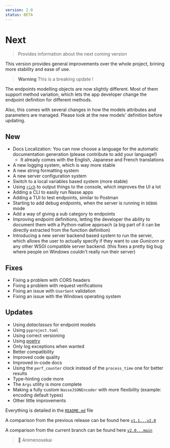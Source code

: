 ```yaml
---
version: 2.0
status: BETA
---
```


# Next

> Provides information about the next coming version

This version provides general improvements over the whole project, brining more stability and ease of use.

> **Warning**
> This is a breaking update !

The endpoints modelling objects are now slightly different. Most of them support method variation, which lets the app developer change the endpoint definition for different methods.

Also, this comes with several changes in how the models attributes and parameters are managed. Please look at the new models' definition before updating.

## New

- Docs Localization: You can now choose a language for the automatic documentation generation (please contribute to add your language!)
  - It already comes with the English, Japanese and French translations
- A new logging system, which is way more stable
- A new string formatting system
- A new server configuration system
- Switch to a local variables based system (more stable)
- Using [`rich`](https://github.com/Textualize/rich) to output things to the console, which improves the UI a lot
- Adding a CLI to easily run Nasse apps
- Adding a TUI to test endpoints, similar to Postman
- Starting to add debug endpoints, when the server is running in `DEBUG` mode
- Add a way of giving a sub category to endpoints
- Improving endpoint definitions, letting the developer the ability to document them with a Python-native approach (a big part of it can be directly extracted from the function definition)
- Introducing a new server backend based system to run the server, which allows the user to actually specify if they want to use *Gunicorn* or any other WSGI compatible server backend. (this fixes a pretty big bug where people on Windows couldn't really run their server)

## Fixes

- Fixing a problem with CORS headers
- Fixing a problem with request verifications
- Fixing an issue with `UserSent` validation
- Fixing an issue with the Windows operating system

## Updates

- Using *dataclasses* for endpoint models
- Using `pyproject.toml`
- Using correct versioning
- Using [poetry](https://python-poetry.org)
- Only log exceptions when wanted
- Better compatibility
- Improved code quality
- Improved in-code docs
- Using the `perf_counter` clock instead of the `process_time` one for better results
- Type-hinting code more
- The `Args` utility is more complete
- Making a fully custom `NasseJSONEncoder` with more flexibility (example: encoding default types)
- Other little improvements

Everything is detailed in the [`README.md`](./README.md) file

A comparison from the previous release can be found here [`v1.1...v2.0`](https://github.com/Animenosekai/nasse/compare/v1.1...v2.0)

A comparison from the current branch can be found here [`v2.0...main`](https://github.com/Animenosekai/nasse/compare/v2.0...main)

> 🍡 Animenosekai
